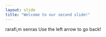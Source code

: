 ```yaml
---
layout: slide
title: "Welcome to our second slide!"
---
```

rarafi,m senras
Use the left arrow to go back!
